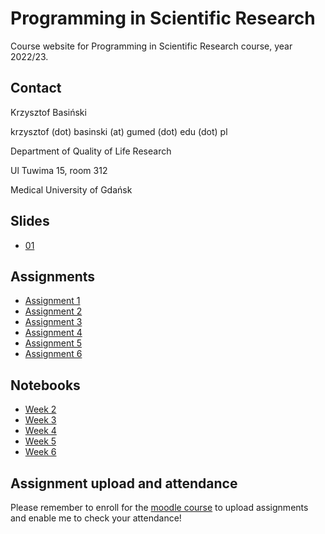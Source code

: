 # Programming in Scientific Research

Course website for Programming in Scientific Research course, year 2022/23.

## Contact

Krzysztof Basiński

krzysztof (dot) basinski (at) gumed (dot) edu (dot) pl

Department of Quality of Life Research

Ul Tuwima 15, room 312

Medical University of Gdańsk


## Slides

- [01](01.html)


## Assignments

- [Assignment 1](assignments/a01.md)
- [Assignment 2](assignments/a02.md)
- [Assignment 3](assignments/a03.md)
- [Assignment 4](assignments/a04.md)
- [Assignment 5](assignments/a05.md)
- [Assignment 6](assignments/a06.md)

## Notebooks

- [Week 2](notebooks/week2.ipynb)
- [Week 3](notebooks/week3.ipynb)
- [Week 4](notebooks/week4.ipynb)
- [Week 5](notebooks/week5.ipynb)
- [Week 6](notebooks/week6.ipynb)


## Assignment upload and attendance

Please remember to enroll for the [moodle course](https://szkolenia.gumed.edu.pl/course/view.php?id=5177) to upload assignments and enable me to check your attendance!